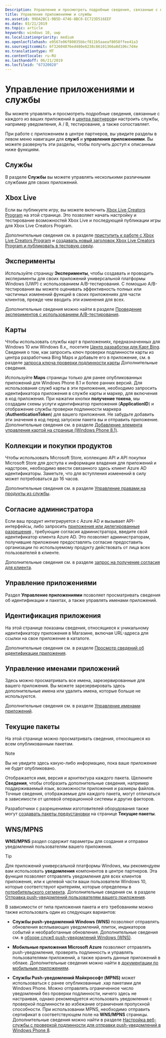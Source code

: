 ```yaml
---
Description: Управление и просмотреть подробные сведения, связанные с каждого из ваших приложений в центре партнеров, а также указать службы, такие как A / B, тестирование и сопоставляет.
title: Управление приложениями и службы
ms.assetid: 99DA2BC1-9B5D-4746-8BC0-EC723D516EEF
ms.date: 03/21/2019
ms.topic: article
keywords: windows 10, uwp
ms.localizationpriority: medium
ms.openlocfilehash: e9567e06f80035bbcf811b5aaeaf8058ffee41a3
ms.sourcegitcommit: 6f32604876ed480e8238c86101366a8d106c7d4e
ms.translationtype: MT
ms.contentlocale: ru-RU
ms.lasthandoff: 06/21/2019
ms.locfileid: "67320028"
---
```

# <a name="app-management-and-services"></a>Управление приложениями и службы

Вы можете управлять и просмотреть подробные сведения, связанные с каждого из ваших приложений в [центра партнеров](https://partner.microsoft.com/dashboard)и настроить службы, например уведомления, A / B, тестирование, а также сопоставляет.

При работе с приложением в центре партнеров, вы увидите разделы в левом меню навигации для **служб** и **управления приложениями**. Вы можете развернуть эти разделы, чтобы получить доступ к описанным ниже функциям.

## <a name="services"></a>Службы

В разделе **Службы** вы можете управлять несколькими различными службами для своих приложений.

## <a name="xbox-live"></a>Xbox Live

Если вы публикуете игру, вы можете включить [Xbox Live Creators Program](https://www.xbox.com/developers/creators-program) на этой странице. Это позволяет начать настройку и тестирование возможностей Xbox Live и последующей публикации игры для Xbox Live Creators Program.

Дополнительные сведения см. в разделе [приступить к работе с Xbox Live Creators Program](https://docs.microsoft.com/gaming/xbox-live/get-started-with-creators/get-started-with-xbox-live-creators) и [создавать новый заголовок Xbox Live Creators Program и публиковать в тестовую среду](https://docs.microsoft.com/gaming/xbox-live/get-started-with-creators/create-and-test-a-new-creators-title).

## <a name="experimentation"></a>Эксперименты

Используйте страницу **Эксперименты**, чтобы создавать и проводить эксперименты для своих приложений универсальной платформы Windows (UWP) с использованием A/B-тестирования. С помощью A/B-тестирования вы можете оценивать эффективность полных или частичных изменений функций в своих приложениях для части клиентов, прежде чем вводить эти изменения для всех.

Дополнительные сведения можно найти в разделе [Проведение экспериментов с использованием A/B-тестирования](../monetize/run-app-experiments-with-a-b-testing.md).

## <a name="maps"></a>Карты

Чтобы использовать службы карт в приложениях, предназначенных для Windows 10 или Windows 8.x,, посетите [Центр разработки для Карт Bing](https://go.microsoft.com/fwlink/p/?LinkId=614880). Сведения о том, как запросить ключ проверки подлинности карты из центра разработчика Bing Maps и добавьте его в приложение, см. в разделе [запроса ключа проверки подлинности карты](../maps-and-location/authentication-key.md) Дополнительные сведения. 

Используйте **Maps** страницы только для ранее опубликованных приложений для Windows Phone 8.1 и более ранних версий. Для использования служб карты в эти приложения, необходимо запросить идентификатора приложения в службе карты и маркер, для включения в код приложения. При нажатии кнопки **получение токена**, мы создадим схемы услуги идентификатор приложения (**ApplicationID**) и отображение службы проверки подлинности маркера (**AuthenticationToken**) для вашего приложения. Не забудьте добавить эти значения в код перед запуском пакета вы и отправить приложение. Дополнительные сведения см. в разделе [Добавление элемента управления картой на странице (Windows Phone 8.1)](https://go.microsoft.com/fwlink/p/?LinkId=614882).

## <a name="product-collections-and-purchases"></a>Коллекции и покупки продуктов

Чтобы использовать Microsoft Store, коллекцию API и API покупки Microsoft Store для доступа к информации владения для приложений и надстроек, необходимо ввести связанного здесь клиент Azure AD идентификаторы. Заметьте, что для вступления изменений в силу может потребоваться до 16 часов.

Дополнительные сведения см. в разделе [Управление правами на продукты из службы](../monetize/view-and-grant-products-from-a-service.md).

## <a name="administrator-consent"></a>Согласие администратора

Если ваш продукт интегрируется с Azure AD и вызывает API-интерфейсы, либо запросить [приложения или делегированные разрешения](https://developer.microsoft.com/graph/docs/concepts/permissions_reference) , требующие согласия администратора, введите свой идентификатор клиента Azure AD. Это позволяет администраторам, получившие приложение предоставлять согласие предоставить организации по используемому продукту действовать от лица всех пользователей в клиенте.

Дополнительные сведения см. в разделе [запрос на получение согласия для клиента](https://docs.microsoft.com/azure/active-directory/develop/v2-permissions-and-consent#requesting-consent-for-an-entire-tenant).

## <a name="app-management"></a>Управление приложениями

Раздел **Управление приложениями** позволяет просматривать сведения об идентификации и пакетах, а также управлять именами приложений.

## <a name="app-identity"></a>Идентификация приложения

На этой странице показаны сведения, относящиеся к уникальному идентификатору приложения в Магазине, включая URL-адреса для ссылки на свое приложение в каталоге.

Дополнительные сведения см. в разделе [Просмотр сведений об идентификации приложения](view-app-identity-details.md).

## <a name="manage-app-names"></a>Управление именами приложений

Здесь можно просматривать все имена, зарезервированные для вашего приложения. Вы можете зарезервировать здесь дополнительные имена или удалить имена, которые больше не используются.

Дополнительные сведения см. в разделе [Управление именами приложений](manage-app-names.md).

## <a name="current-packages"></a>Текущие пакеты

На этой странице можно просматривать сведения, относящиеся ко всем опубликованным пакетам.

> [!NOTE]
> Вы не увидите здесь какую-либо информацию, пока ваше приложение не будет опубликовано.

Отображается имя, версия и архитектура каждого пакета. Щелкните **Сведения**, чтобы отобразить дополнительные сведения, например поддерживаемый язык, возможности приложения и размеры файлов. Точные сведения, отображаемые для каждого пакета, могут отличаться в зависимости от целевой операционной системы и других факторов. 

Разработчики с разрешениями изготовителей оборудования также могут [создавать пакеты предустановки](generate-preinstall-packages-for-oems.md) на странице **Текущие пакеты**.

## <a name="wnsmpns"></a>WNS/MPNS

**WNS/MPNS** раздел содержит параметры для создания и отправки уведомлений пользователям вашего приложения. 

> [!TIP]
> Для приложений универсальной платформы Windows, мы рекомендуем вам использовать **уведомления** компонентов в центре партнеров. Эта функция позволяет отправлять уведомления для всех клиентов приложения, или к целевой части ваши пользователи Windows 10, которые соответствуют критериям, которые определены в [потребительского сегмента](create-customer-segments.md). Дополнительные сведения см. в разделе [Отправка push-уведомлений пользователям вашего приложения](send-push-notifications-to-your-apps-customers.md).

В зависимости от типа приложения пакета и его требованиям можно также использовать один из следующих вариантов: 

-   **Службы push-уведомлений Windows (WNS)** позволяют отправлять обновления всплывающих уведомлений, плиток, индикаторов событий и необработанные обновления. Дополнительные сведения см. в [обзоре служб push-уведомлений Windows (WNS)](../design/shell/tiles-and-notifications/windows-push-notification-services--wns--overview.md).

-   **Мобильные приложения Microsoft Azure** позволяют отправлять push-уведомления, проверять подлинность и управлять пользователями приложений, а также хранить данные приложений в облаке. Дополнительные сведения можно найти в [документации по мобильным приложениям](https://go.microsoft.com/fwlink/p/?LinkId=221116).

-   **Службы Push-уведомлений Майкрософт (MPNS)** может использоваться с ранее опубликованные .xap пакетами для Windows Phone. Можно отправлять ограниченное число уведомлений без проверки подлинности, ничего здесь не настраивая, однако рекомендуется использовать уведомления с проверкой подлинности во избежание ограничения пропускной способности. При использовании MPNS, необходимо отправить сертификат в соответствующем поле на **WNS/MPNS** страницы. Дополнительные сведения можно найти в разделе [Настройка веб-службы с проверкой подлинности для отправки push-уведомлений в Windows Phone 8](https://go.microsoft.com/fwlink/p/?LinkId=528736).
 

 
